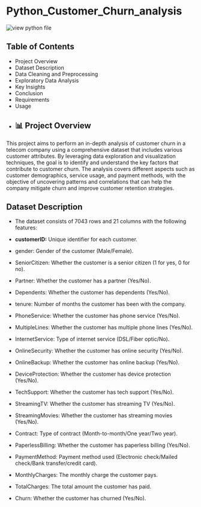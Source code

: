 # Python_Customer_Churn_analysis
![view python file](https://github.com/reehansyed/Python_Customer_Churn_analysis_/blob/main/TCA.ipynb)
## Table of Contents
- Project Overview
- Dataset Description
- Data Cleaning and Preprocessing
- Exploratory Data Analysis
- Key Insights
- Conclusion
- Requirements
- Usage
- ## 📊 Project Overview
This project aims to perform an in-depth analysis of customer churn in a telecom company using a comprehensive dataset that includes various customer attributes. By leveraging data exploration and visualization techniques, the goal is to identify and understand the key factors that contribute to customer churn. The analysis covers different aspects such as customer demographics, service usage, and payment methods, with the objective of uncovering patterns and correlations that can help the company mitigate churn and improve customer retention strategies.
## Dataset Description
- The dataset consists of 7043 rows and 21 columns with the following features:

- **customerID:** Unique identifier for each customer.
- gender: Gender of the customer (Male/Female).
- SeniorCitizen: Whether the customer is a senior citizen (1 for yes, 0 for no).
- Partner: Whether the customer has a partner (Yes/No).
- Dependents: Whether the customer has dependents (Yes/No).
- tenure: Number of months the customer has been with the company.
- PhoneService: Whether the customer has phone service (Yes/No).
- MultipleLines: Whether the customer has multiple phone lines (Yes/No).
- InternetService: Type of internet service (DSL/Fiber optic/No).
- OnlineSecurity: Whether the customer has online security (Yes/No).
- OnlineBackup: Whether the customer has online backup (Yes/No).
- DeviceProtection: Whether the customer has device protection (Yes/No).
- TechSupport: Whether the customer has tech support (Yes/No).
- StreamingTV: Whether the customer has streaming TV (Yes/No).
- StreamingMovies: Whether the customer has streaming movies (Yes/No).
- Contract: Type of contract (Month-to-month/One year/Two year).
- PaperlessBilling: Whether the customer has paperless billing (Yes/No).
- PaymentMethod: Payment method used (Electronic check/Mailed check/Bank transfer/credit card).
- MonthlyCharges: The monthly charge the customer pays.
- TotalCharges: The total amount the customer has paid.
- Churn: Whether the customer has churned (Yes/No).

